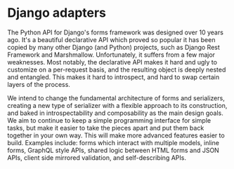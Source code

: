 Django adapters
===============

The Python API for Django's forms framework was designed over 10 years ago.
It's a beautiful declarative API which proved so popular it has been copied by
many other Django (and Python) projects, such as Django Rest Framework and
Marshmallow. Unfortunately, it suffers from a few major weaknesses. Most
notably, the declarative API makes it hard and ugly to customize on a
per-request basis, and the resulting object is deeply nested and entangled.
This makes it hard to introspect, and hard to swap certain layers of the
process.

We intend to change the fundamental architecture of forms and serializers,
creating a new type of serializer with a flexible approach to its construction,
and baked in introspectability and composability as the main design goals. We
aim to continue to keep a simple programming interface for simple tasks, but
make it easier to take the pieces apart and put them back together in your own
way. This will make more advanced features easier to build. Examples include:
forms which interact with multiple models, inline forms, GraphQL style APIs,
shared logic between HTML forms and JSON APIs, client side mirrored validation,
and self-describing APIs.
